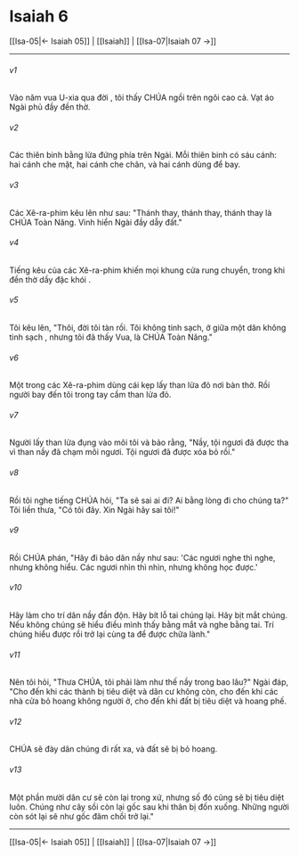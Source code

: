 # Isaiah 6

[[Isa-05|← Isaiah 05]] | [[Isaiah]] | [[Isa-07|Isaiah 07 →]]
***



###### v1 
Vào năm vua U-xia qua đời , tôi thấy CHÚA ngồi trên ngôi cao cả. Vạt áo Ngài phủ đầy đền thờ. 

###### v2 
Các thiên binh bằng lửa đứng phía trên Ngài. Mỗi thiên binh có sáu cánh: hai cánh che mặt, hai cánh che chân, và hai cánh dùng để bay. 

###### v3 
Các Xê-ra-phim kêu lên như sau: "Thánh thay, thánh thay, thánh thay là CHÚA Toàn Năng. Vinh hiển Ngài đầy dẫy đất." 

###### v4 
Tiếng kêu của các Xê-ra-phim khiến mọi khung cửa rung chuyển, trong khi đền thờ dầy đặc khói . 

###### v5 
Tôi kêu lên, "Thôi, đời tôi tàn rồi. Tôi không tinh sạch, ở giữa một dân không tinh sạch , nhưng tôi đã thấy Vua, là CHÚA Toàn Năng." 

###### v6 
Một trong các Xê-ra-phim dùng cái kẹp lấy than lửa đỏ nơi bàn thờ. Rồi người bay đến tôi trong tay cầm than lửa đỏ. 

###### v7 
Người lấy than lửa đụng vào môi tôi và bảo rằng, "Nầy, tội ngươi đã được tha vì than nầy đã chạm môi ngươi. Tội ngươi đã được xóa bỏ rồi." 

###### v8 
Rồi tôi nghe tiếng CHÚA hỏi, "Ta sẽ sai ai đi? Ai bằng lòng đi cho chúng ta?" Tôi liền thưa, "Có tôi đây. Xin Ngài hãy sai tôi!" 

###### v9 
Rồi CHÚA phán, "Hãy đi bảo dân nầy như sau: 'Các ngươi nghe thì nghe, nhưng không hiểu. Các ngươi nhìn thì nhìn, nhưng không học được.' 

###### v10 
Hãy làm cho trí dân nầy đần độn. Hãy bít lỗ tai chúng lại. Hãy bịt mắt chúng. Nếu không chúng sẽ hiểu điều mình thấy bằng mắt và nghe bằng tai. Trí chúng hiểu được rồi trở lại cùng ta để được chữa lành." 

###### v11 
Nên tôi hỏi, "Thưa CHÚA, tôi phải làm như thế nầy trong bao lâu?" Ngài đáp, "Cho đến khi các thành bị tiêu diệt và dân cư không còn, cho đến khi các nhà cửa bỏ hoang không người ở, cho đến khi đất bị tiêu diệt và hoang phế. 

###### v12 
CHÚA sẽ đày dân chúng đi rất xa, và đất sẽ bị bỏ hoang. 

###### v13 
Một phần mười dân cư sẽ còn lại trong xứ, nhưng số đó cũng sẽ bị tiêu diệt luôn. Chúng như cây sồi còn lại gốc sau khi thân bị đốn xuống. Những người còn sót lại sẽ như gốc đâm chồi trở lại."

***
[[Isa-05|← Isaiah 05]] | [[Isaiah]] | [[Isa-07|Isaiah 07 →]]
